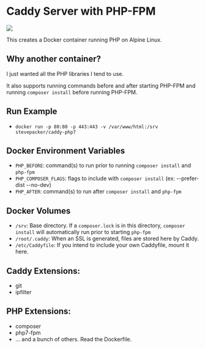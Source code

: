# Caddy Server with PHP-FPM

[![](https://badge.imagelayers.io/stevepacker/caddy-php7:latest.svg)](https://imagelayers.io/?images=stevepacker/caddy-php7:latest 'Get your own badge on imagelayers.io')

This creates a Docker container running PHP on Alpine Linux.

## Why another container?  

I just wanted all the PHP libraries I tend to use.

It also supports running commands before and after starting PHP-FPM and running 
`composer install` before running PHP-FPM.

## Run Example

- `docker run -p 80:80 -p 443:443 -v /var/www/html:/srv stevepacker/caddy-php7`


## Docker Environment Variables

- `PHP_BEFORE`: command(s) to run prior to running `composer install` and `php-fpm`
- `PHP_COMPOSER_FLAGS`: flags to include with `composer install` (ex: --prefer-dist --no-dev)
- `PHP_AFTER`: command(s) to run after `composer install` and `php-fpm`

## Docker Volumes

- `/srv`: Base directory.  If a `composer.lock` is in this directory, 
    `composer install` will automatically run prior to starting `php-fpm`
- `/root/.caddy`: When an SSL is generated, files are stored here by Caddy.
- `/etc/Caddyfile`: If you intend to include your own Caddyfile, mount it here.

## Caddy Extensions:

- git
- ipfilter

## PHP Extensions:

- composer
- php7-fpm
- ... and a bunch of others.  Read the Dockerfile.
